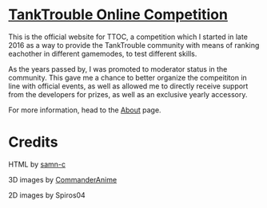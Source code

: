 # [TankTrouble Online Competition](https://samn-c.github.io/TTOC)
This is the official website for TTOC, a competition which I started in late 2016 as a way to
provide the TankTrouble community with means of ranking eachother in different gamemodes, to test
different skills.

As the years passed by, I was promoted to moderator status in the community. This gave me a chance 
to better organize the compeititon in line with official events, as well as allowed me to
directly receive support from the developers for prizes, as well as an exclusive yearly accessory.

For more information, head to the [About](https://samn-c.github.io/TTOC/html/About.html) page.

# Credits
HTML by [samn-c](https://github.com/samn-c)

3D images by [CommanderAnime](https://github.com/CommanderAnime/)

2D images by Spiros04
